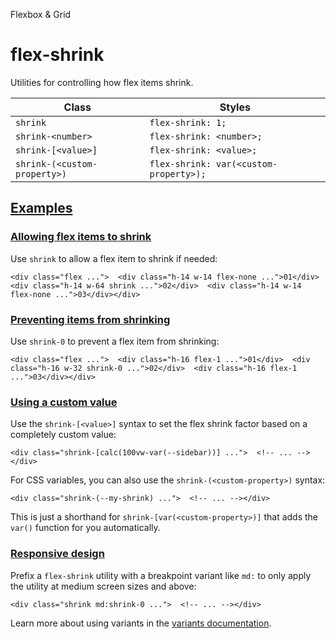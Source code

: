 Flexbox & Grid

# flex-shrink

Utilities for controlling how flex items shrink.

| Class                        | Styles                                 |
| ---------------------------- | -------------------------------------- |
| `shrink`                     | `flex-shrink: 1;`                      |
| `shrink-<number>`            | `flex-shrink: <number>;`               |
| `shrink-[<value>]`           | `flex-shrink: <value>;`                |
| `shrink-(<custom-property>)` | `flex-shrink: var(<custom-property>);` |

## [Examples](#examples)

### [Allowing flex items to shrink](#allowing-flex-items-to-shrink)

Use `shrink` to allow a flex item to shrink if needed:

```
<div class="flex ...">  <div class="h-14 w-14 flex-none ...">01</div>  <div class="h-14 w-64 shrink ...">02</div>  <div class="h-14 w-14 flex-none ...">03</div></div>
```

### [Preventing items from shrinking](#preventing-items-from-shrinking)

Use `shrink-0` to prevent a flex item from shrinking:

```
<div class="flex ...">  <div class="h-16 flex-1 ...">01</div>  <div class="h-16 w-32 shrink-0 ...">02</div>  <div class="h-16 flex-1 ...">03</div></div>
```

### [Using a custom value](#using-a-custom-value)

Use the `shrink-[<value>]` syntax to set the flex shrink factor based on a completely custom value:

```
<div class="shrink-[calc(100vw-var(--sidebar))] ...">  <!-- ... --></div>
```

For CSS variables, you can also use the `shrink-(<custom-property>)` syntax:

```
<div class="shrink-(--my-shrink) ...">  <!-- ... --></div>
```

This is just a shorthand for `shrink-[var(<custom-property>)]` that adds the `var()` function for you automatically.

### [Responsive design](#responsive-design)

Prefix a `flex-shrink` utility with a breakpoint variant like `md:` to only apply the utility at medium screen sizes and above:

```
<div class="shrink md:shrink-0 ...">  <!-- ... --></div>
```

Learn more about using variants in the [variants documentation](/docs/hover-focus-and-other-states).
